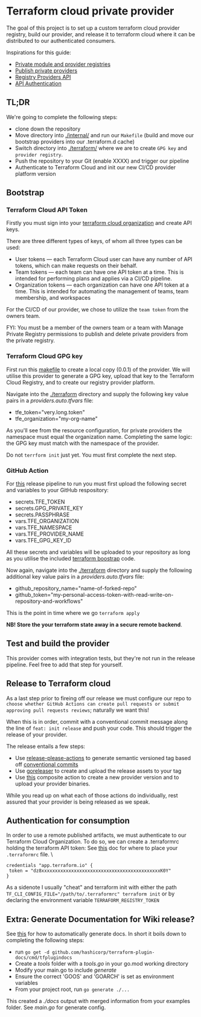 # **Terraform cloud private provider**

The goal of this project is to set up a custom terraform cloud provider registry, build our provider, and release it to terraform cloud where it can be distributed to our authenticated consumers.

Inspirations for this guide:

- [Private module and provider registries](https://developer.hashicorp.com/terraform/cloud-docs/registry)
- [Publish private providers](https://developer.hashicorp.com/terraform/cloud-docs/registry/publish-providers)
- [Registry Providers API](https://developer.hashicorp.com/terraform/cloud-docs/api-docs/private-registry/providers#create-a-provider)
- [API Authentication](https://developer.hashicorp.com/terraform/cloud-docs/api-docs#authentication)

## **TL;DR**

We're going to complete the following steps:

- clone down the repository
- Move directory into [./internal/](./internal/) and run our `Makefile` (build and move our bootstrap providers into our .terraform.d cache)
- Switch directory into [./terraform/](./terraform/) where we are to create `GPG key` and `provider registry`.
- Push the repository to your Git (enable XXXX) and trigger our pipeline
- Authenticate to Terraform Cloud and init our new CI/CD provider platform version

## **Bootstrap**

### **Terraform Cloud API Token**

Firstly you must sign into your [terraform cloud organization](https://app.terraform.io/) and create API keys.

There are three different types of keys, of whom all three types can be used:

- User tokens — each Terraform Cloud user can have any number of API tokens, which can make requests on their behalf.
- Team tokens — each team can have one API token at a time. This is intended for performing plans and applies via a CI/CD pipeline.
- Organization tokens — each organization can have one API token at a time. This is intended for automating the management of teams, team membership, and workspaces

For the CI/CD of our provider, we chose to utilize the `team token` from the owners team.

FYI: You must be a member of the owners team or a team with Manage Private Registry permissions to publish and delete private providers from the private registry.

### **Terraform Cloud GPG key**

First run this [makefile](./internal/Makefile) to create a local copy (0.0.1) of the provider. We will utilise this provider to generate a GPG key, upload that key to the Terraform Cloud Registry, and to create our registry provider platform.

Navigate into the [./terraform](./terraform/) directory and supply the following key value pairs in a *providers.auto.tfvars* file:

- tfe_token="very.long.token"
- tfe_organization="my-org-name"

As you'll see from the resource configuration, for private providers the namespace must equal the organization name. Completing the same logic: the GPG key must match with the namespace of the provider.

Do not `terrform init` just yet. You must first complete the next step.

### **GitHub Action**

For [this](./.github/workflows/release.yml) release pipeline to run you must first upload the following secret and variables to your GitHub respository:

- secrets.TFE_TOKEN
- secrets.GPG_PRIVATE_KEY
- secrets.PASSPHRASE
- vars.TFE_ORGANIZATION
- vars.TFE_NAMESPACE
- vars.TFE_PROVIDER_NAME
- vars.TFE_GPG_KEY_ID

All these secrets and variables will be uploaded to your repository as long as you utilise the included [terraform boostrap](./terraform/) code.

Now again, navigate into the [./terraform](./terraform/) directory and supply the following additional key value pairs in a *providers.auto.tfvars* file:

- github_repository_name="name-of-forked-repo"
- github_token="my-personal-access-token-with-read-write-on-repository-and-workflows"

This is the point in time where we go `terraform apply`

**NB! Store the your terraform state away in a secure remote backend**.

## **Test and build the provider**

This provider comes with integration tests, but they're not run in the release pipeline. Feel free to add that step for yourself.

## **Release to Terraform cloud**

As a last step prior to fireing off our release we must configure our repo to `choose whether GitHub Actions can create pull requests or submit approving pull requests reviews`; naturally we want this!

When this is in order, commit with a conventional commit message along the line of `feat: init release` and push your code. This should trigger the release of your provider.

The release entails a few steps:

- Use [release-please-actions](https://github.com/google-github-actions/release-please-action) to generate semantic versioned tag based off [conventional commits](https://www.conventionalcommits.org/en/v1.0.0/)
- Use [goreleaser](https://github.com/goreleaser/goreleaser-action) to create and upload the release assets to your tag
- Use [this](https://github.com/Tsanton/tfe-provider-release-action) composite action to create a new provider version and to upload your provider binaries.

While you read up on what each of those actions do individually, rest assured that your provider is being released as we speak.

## **Authentication for consumption**

In order to use a remote published artifacts, we must authenticate to our Terraform Cloud Organization. To do so, we can create a .terraformrc holding the terraform API token:
See [this](https://developer.hashicorp.com/terraform/cli/config/config-file) doc for where to place your `.terraformrc` file. \

```hcl
credentials "app.terraform.io" {
 token = "dz8xxxxxxxxxxxxxxxxxxxxxxxxxxxxxxxxxxxxxxxxxxxxK0Y"
}
```

As a sidenote I usually "cheat" and terraform init with either the path `TF_CLI_CONFIG_FILE="/path/to/.terraformrc" terraform init` or by declaring the environment variable `TERRAFORM_REGISTRY_TOKEN`

## **Extra: Generate Documentation for Wiki release?**

See [this](https://developer.hashicorp.com/terraform/tutorials/providers/provider-release-publish#generate-provider-documentation) for how to automatically generate docs.
In short it boils down to completing the following steps:

- run ```go get -d github.com/hashicorp/terraform-plugin-docs/cmd/tfplugindocs```
- Create a *tools* folder with a *tools.go* in your go.mod working directory
- Modify your main.go to include *generate*
- Ensure the correct 'GOOS' and 'GOARCH' is set as environment variables
- From your project root, run ```go generate ./...```

This created a *./docs* output with merged information from your examples folder. See *main.go* for generate config.
